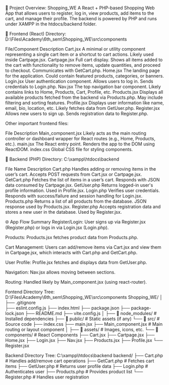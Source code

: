 🛒 Project Overview: Shopping_WE
A React + PHP-based Shopping Web App that allows users to register, log in, view products, add items to the cart, and manage their profile. The backend is powered by PHP and runs under XAMPP in the htdocs/backend folder.

🔷 Frontend (React)
Directory: D:\Files\Academy\6th_sem\Shopping_WE\src\components

File/Component	Description
Cart.jsx	A minimal or utility component representing a single cart item or a shortcut to cart actions. Likely used inside Cartpage.jsx.
Cartpage.jsx	Full cart display. Shows all items added to the cart with functionality to remove items, update quantities, and proceed to checkout. Communicates with GetCart.php.
Home.jsx	The landing page for the application. Could contain featured products, categories, or banners.
Login.jsx	User authentication component. Allows users to log in. Sends credentials to Login.php.
Nav.jsx	The top navigation bar component. Likely contains links to Home, Products, Cart, Profile, etc.
Products.jsx	Displays all available products fetched from the backend via Products.php. May include filtering and sorting features.
Profile.jsx	Displays user information like name, email, bio, location, etc. Likely fetches data from GetUser.php.
Register.jsx	Allows new users to sign up. Sends registration data to Register.php.

Other important frontend files:

File	Description
Main_component.jsx	Likely acts as the main routing controller or dashboard wrapper for React routes (e.g., Home, Products, etc.).
main.jsx	The React entry point. Renders the app to the DOM using ReactDOM.
index.css	Global CSS file for styling components.

🔶 Backend (PHP)
Directory: C:\xampp\htdocs\backend

File Name	Description
Cart.php	Handles adding or removing items in the user’s cart. Accepts POST requests from Cart.jsx or Cartpage.jsx.
GetCart.php	Fetches the list of items in a user’s cart. Responds with JSON data consumed by Cartpage.jsx.
GetUser.php	Returns logged-in user's profile information. Used in Profile.jsx.
Login.php	Verifies user credentials. Responds with success/failure and session handling for Login.jsx.
Products.php	Returns a list of all products from the database. JSON response used by Products.jsx.
Register.php	Accepts registration data and stores a new user in the database. Used by Register.jsx.

🌐 App Flow Summary
Register/Login: User signs up via Register.jsx (Register.php) or logs in via Login.jsx (Login.php).

Products: Products.jsx fetches product data from Products.php.

Cart Management: Users can add/remove items via Cart.jsx and view them in Cartpage.jsx, which interacts with Cart.php and GetCart.php.

User Profile: Profile.jsx fetches and displays data from GetUser.php.

Navigation: Nav.jsx allows moving between sections.

Routing: Handled likely by Main_component.jsx (using react-router).


Fontend Directory Tree:
D:\Files\Academy\6th_sem\Shopping_WE\src\components
Shopping_WE/
│
├── .gitignore                                                                                                                                      
├── eslint.config.js
├── index.html
├── package.json
├── package-lock.json
├── README.md
├── vite.config.js
│
├── 📁 node_modules/         # Installed dependencies
├── 📁 public/               # Static assets (if any)
└── 📁 src/                  # Source code
    ├── index.css
    ├── main.jsx
    ├── Main_component.jsx   # Main routing or layout component
    │
    ├── 📁 assets/           # Images, icons, etc.
    └── 📁 components/       # React Components
        ├── Cart.jsx
        ├── Cartpage.jsx
        ├── Home.jsx
        ├── Login.jsx
        ├── Nav.jsx
        ├── Products.jsx
        ├── Profile.jsx
        └── Register.jsx
        
Backend Directory Tree:
C:\xampp\htdocs\backend
backend/
├── Cart.php           # Handles add/remove cart operations
├── GetCart.php        # Fetches cart items
├── GetUser.php        # Returns user profile data
├── Login.php          # Authenticates user
├── Products.php       # Provides product list
└── Register.php       # Handles user registration

